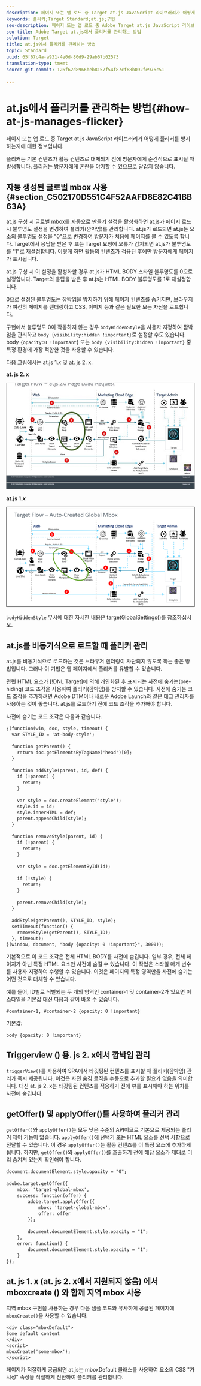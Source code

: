 ```yaml
---
description: 페이지 또는 앱 로드 중 Target at.js JavaScript 라이브러리가 어떻게 플리커를 방지하는지에 대한 정보입니다.
keywords: 플리커;Target Standard;at.js;구현
seo-description: 페이지 또는 앱 로드 중 Adobe Target at.js JavaScript 라이브러리가 어떻게 플리커를 방지하는지에 대한 정보입니다.
seo-title: Adobe Target at.js에서 플리커를 관리하는 방법
solution: Target
title: at.js에서 플리커를 관리하는 방법
topic: Standard
uuid: 65f67c4a-a931-4e0d-80d9-29ab67b62573
translation-type: tm+mt
source-git-commit: 126f62d8966beb8157f54f87cf68b092fe976c51

---
```



# at.js에서 플리커를 관리하는 방법{#how-at-js-manages-flicker}

페이지 또는 앱 로드 중 Target at.js JavaScript 라이브러리가 어떻게 플리커를 방지하는지에 대한 정보입니다.

플리커는 기본 컨텐츠가 활동 컨텐츠로 대체되기 전에 방문자에게 순간적으로 표시될 때 발생합니다. 플리커는 방문자에게 혼란을 야기할 수 있으므로 달갑지 않습니다.

## 자동 생성된 글로벌 mbox 사용 {#section_C502170D551C4F52AAFD8E82C41BB63A}

at.js 구성 시 [글로벌 mbox를 자동으로 만들기](../../../c-implementing-target/c-implementing-target-for-client-side-web/t-mbox-download/c-understanding-global-mbox/understanding-global-mbox.md#concept_76AC0EC995A048238F3220F53773DB13) 설정을 활성화하면 at.js가 페이지 로드 시 불투명도 설정을 변경하여 플리커(깜박임)를 관리합니다. at.js가 로드되면 at.js는 요소의 불투명도 설정을 <body> &quot;0&quot;으로 변경하여 방문자가 처음에 페이지를 볼 수 있도록 합니다. Target에서 응답을 받은 후 또는 Target 요청에 오류가 감지되면 at.js가 불투명도를 &quot;1&quot;로 재설정합니다. 이렇게 하면 활동의 컨텐츠가 적용된 후에만 방문자에게 페이지가 표시됩니다.

at.js 구성 시 이 설정을 활성화할 경우 at.js가 HTML BODY 스타일 불투명도를 0으로 설정합니다. Target의 응답을 받은 후 at.js는 HTML BODY 불투명도를 1로 재설정합니다.

0으로 설정된 불투명도는 깜박임을 방지하기 위해 페이지 컨텐츠를 숨기지만, 브라우저가 여전히 페이지를 렌더링하고 CSS, 이미지 등과 같은 필요한 모든 자산을 로드합니다.

구현에서 불투명도 0이 작동하지 않는 경우 `bodyHiddenStyle`을 사용자 지정하여 깜박임을 관리하고 `body {visibility:hidden !important}`로 설정할 수도 있습니다. body `{opacity:0 !important`} 또는 `body {visibility:hidden !important}` 중 특정 환경에 가장 적합한 것을 사용할 수 있습니다.

다음 그림에서는 at.js 1.*x* 및 at. js 2. x.

**at. js 2. x**

![Target 흐름: at.js 페이지 로드 요청](/help/c-implementing-target/c-implementing-target-for-client-side-web/assets/atjs-20-flow-page-load-request.png)

**at.js 1.*x***

![](assets/target-flow2.png)

`bodyHiddenStyle` 무시에 대한 자세한 내용은 [targetGlobalSettings()](/help/c-implementing-target/c-implementing-target-for-client-side-web/targetgobalsettings.md)를 참조하십시오.

## at.js를 비동기식으로 로드할 때 플리커 관리

at.js를 비동기식으로 로드하는 것은 브라우저 렌더링이 차단되지 않도록 하는 좋은 방법입니다. 그러나 이 기법은 웹 페이지에서 플리커를 유발할 수 있습니다.

관련 HTML 요소가 [!DNL Target]에 의해 개인화된 후 표시되는 사전에 숨기는(pre-hiding) 코드 조각을 사용하여 플리커(깜박임)를 방지할 수 있습니다. 사전에 숨기는 코드 조각을 추가하려면 Adobe DTM이나 새로운 Adobe Launch와 같은 태그 관리자를 사용하는 것이 좋습니다. at.js를 로드하기 전에 코드 조각을 추가해야 합니다.

사전에 숨기는 코드 조각은 다음과 같습니다.

```
;(function(win, doc, style, timeout) {
  var STYLE_ID = 'at-body-style';

  function getParent() {
    return doc.getElementsByTagName('head')[0];
  }

  function addStyle(parent, id, def) {
    if (!parent) {
      return;
    }

    var style = doc.createElement('style');
    style.id = id;
    style.innerHTML = def;
    parent.appendChild(style);
  }

  function removeStyle(parent, id) {
    if (!parent) {
      return;
    }

    var style = doc.getElementById(id);

    if (!style) {
      return;
    }

    parent.removeChild(style);
  }

  addStyle(getParent(), STYLE_ID, style);
  setTimeout(function() {
    removeStyle(getParent(), STYLE_ID);
  }, timeout);
}(window, document, "body {opacity: 0 !important}", 3000));
```

기본적으로 이 코드 조각은 전체 HTML BODY를 사전에 숨깁니다. 일부 경우, 전체 페이지가 아닌 특정 HTML 요소만 사전에 숨길 수 있습니다. 이 작업은 스타일 매개 변수를 사용자 지정하여 수행할 수 있습니다. 이것은 페이지의 특정 영역만을 사전에 숨기는 어떤 것으로 대체할 수 있습니다.

예를 들어, ID별로 식별되는 두 개의 영역인 container-1 및 container-2가 있으면 이 스타일을 기본값 대신 다음과 같이 바꿀 수 있습니다.

```
#container-1, #container-2 {opacity: 0 !important}
```

기본값:

```
body {opacity: 0 !important}
```

## Triggerview () 용. js 2. x에서 깜박임 관리

`triggerView()`를 사용하여 SPA에서 타깃팅된 컨텐츠를 표시할 때 플리커(깜박임) 관리가 즉시 제공됩니다. 이것은 사전 숨김 로직을 수동으로 추가할 필요가 없음을 의미합니다. 대신 at. js 2. x는 타깃팅된 컨텐츠를 적용하기 전에 뷰를 표시해야 하는 위치를 사전에 숨깁니다.

## getOffer() 및 applyOffer()를 사용하여 플리커 관리

`getOffer()`와 `applyOffer()`는 모두 낮은 수준의 API이므로 기본으로 제공되는 플리커 제어 기능이 없습니다. `applyOffer()`에 선택기 또는 HTML 요소를 선택 사항으로 전달할 수 있습니다. 이 경우 `applyOffer()`는 활동 컨텐츠를 이 특정 요소에 추가하게 됩니다. 하지만, `getOffer()`와 `applyOffer()`를 호출하기 전에 해당 요소가 제대로 미리 숨겨져 있는지 확인해야 합니다.

```
document.documentElement.style.opacity = "0";
 
adobe.target.getOffer({
    mbox: 'target-global-mbox',
    success: function(offer) {
        adobe.target.applyOffer({
            mbox: 'target-global-mbox',
            offer: offer
        });
 
        document.documentElement.style.opacity = "1";
    },
    error: function() {
        document.documentElement.style.opacity = "1";        
    }
});
```

## at. js 1. x (at. js 2. x에서 지원되지 않음) 에서 mboxcreate () 와 함께 지역 mbox 사용

지역 mbox 구현을 사용하는 경우 다음 샘플 코드와 유사하게 공급된 페이지에 `mboxCreate()`을 사용할 수 있습니다.

```
<div class="mboxDefault">
Some default content
</div>
<script>
mboxCreate('some-mbox');
</script>
```

페이지가 적절하게 공급되면 at.js는 mboxDefault 클래스를 사용하여 요소의 CSS &quot;가시성&quot; 속성을 적절하게 전환하여 플리커를 관리합니다.
